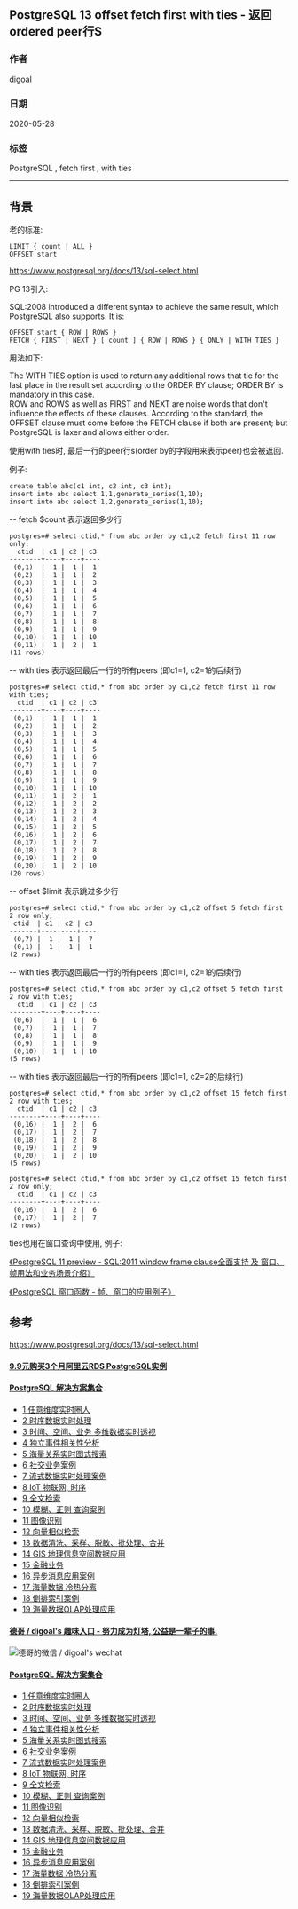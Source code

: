 ## PostgreSQL 13 offset fetch first with ties - 返回ordered peer行S  
  
### 作者  
digoal  
  
### 日期  
2020-05-28  
  
### 标签  
PostgreSQL , fetch first , with ties    
  
----  
  
## 背景  
老的标准:   
  
```  
LIMIT { count | ALL }  
OFFSET start  
```  
  
https://www.postgresql.org/docs/13/sql-select.html  
  
PG 13引入:  
  
SQL:2008 introduced a different syntax to achieve the same result, which PostgreSQL also supports. It is:  
  
```  
OFFSET start { ROW | ROWS }  
FETCH { FIRST | NEXT } [ count ] { ROW | ROWS } { ONLY | WITH TIES }  
```  
  
用法如下:  
  
The WITH TIES option is used to return any additional rows that tie for the last place in the result set according to the ORDER BY clause; ORDER BY is mandatory in this case.  
ROW and ROWS as well as FIRST and NEXT are noise words that don't influence the effects of these clauses. According to the standard, the OFFSET clause must come before the FETCH clause if both are present; but PostgreSQL is laxer and allows either order.  
  
使用with ties时, 最后一行的peer行s(order by的字段用来表示peer)也会被返回.   
  
例子:  
  
```  
create table abc(c1 int, c2 int, c3 int);  
insert into abc select 1,1,generate_series(1,10);  
insert into abc select 1,2,generate_series(1,10);  
```  
  
-- fetch $count 表示返回多少行  
  
```  
postgres=# select ctid,* from abc order by c1,c2 fetch first 11 row only;  
  ctid  | c1 | c2 | c3   
--------+----+----+----  
 (0,1)  |  1 |  1 |  1  
 (0,2)  |  1 |  1 |  2  
 (0,3)  |  1 |  1 |  3  
 (0,4)  |  1 |  1 |  4  
 (0,5)  |  1 |  1 |  5  
 (0,6)  |  1 |  1 |  6  
 (0,7)  |  1 |  1 |  7  
 (0,8)  |  1 |  1 |  8  
 (0,9)  |  1 |  1 |  9  
 (0,10) |  1 |  1 | 10  
 (0,11) |  1 |  2 |  1  
(11 rows)  
```  
  
-- with ties 表示返回最后一行的所有peers (即c1=1, c2=1的后续行)  
  
```  
postgres=# select ctid,* from abc order by c1,c2 fetch first 11 row with ties;  
  ctid  | c1 | c2 | c3   
--------+----+----+----  
 (0,1)  |  1 |  1 |  1  
 (0,2)  |  1 |  1 |  2  
 (0,3)  |  1 |  1 |  3  
 (0,4)  |  1 |  1 |  4  
 (0,5)  |  1 |  1 |  5  
 (0,6)  |  1 |  1 |  6  
 (0,7)  |  1 |  1 |  7  
 (0,8)  |  1 |  1 |  8  
 (0,9)  |  1 |  1 |  9  
 (0,10) |  1 |  1 | 10  
 (0,11) |  1 |  2 |  1  
 (0,12) |  1 |  2 |  2  
 (0,13) |  1 |  2 |  3  
 (0,14) |  1 |  2 |  4  
 (0,15) |  1 |  2 |  5  
 (0,16) |  1 |  2 |  6  
 (0,17) |  1 |  2 |  7  
 (0,18) |  1 |  2 |  8  
 (0,19) |  1 |  2 |  9  
 (0,20) |  1 |  2 | 10  
(20 rows)  
```  
  
-- offset $limit 表示跳过多少行  
  
```  
postgres=# select ctid,* from abc order by c1,c2 offset 5 fetch first 2 row only;  
 ctid  | c1 | c2 | c3   
-------+----+----+----  
 (0,7) |  1 |  1 |  7  
 (0,1) |  1 |  1 |  1  
(2 rows)  
```  
  
-- with ties 表示返回最后一行的所有peers (即c1=1, c2=1的后续行)  
  
```  
postgres=# select ctid,* from abc order by c1,c2 offset 5 fetch first 2 row with ties;  
  ctid  | c1 | c2 | c3   
--------+----+----+----  
 (0,6)  |  1 |  1 |  6  
 (0,7)  |  1 |  1 |  7  
 (0,8)  |  1 |  1 |  8  
 (0,9)  |  1 |  1 |  9  
 (0,10) |  1 |  1 | 10  
(5 rows)  
```  
  
-- with ties 表示返回最后一行的所有peers (即c1=1, c2=2的后续行)  
  
```  
postgres=# select ctid,* from abc order by c1,c2 offset 15 fetch first 2 row with ties;  
  ctid  | c1 | c2 | c3   
--------+----+----+----  
 (0,16) |  1 |  2 |  6  
 (0,17) |  1 |  2 |  7  
 (0,18) |  1 |  2 |  8  
 (0,19) |  1 |  2 |  9  
 (0,20) |  1 |  2 | 10  
(5 rows)  
  
postgres=# select ctid,* from abc order by c1,c2 offset 15 fetch first 2 row only;  
  ctid  | c1 | c2 | c3   
--------+----+----+----  
 (0,16) |  1 |  2 |  6  
 (0,17) |  1 |  2 |  7  
(2 rows)  
```  
  
ties也用在窗口查询中使用, 例子:    
  
[《PostgreSQL 11 preview - SQL:2011 window frame clause全面支持 及 窗口、帧用法和业务场景介绍》](../201802/20180224_01.md)    
  
[《PostgreSQL 窗口函数 - 帧、窗口的应用例子》](../201905/20190523_02.md)    
  
## 参考  
https://www.postgresql.org/docs/13/sql-select.html  
   
  
  
  
  
  
  
  
  
  
  
  
  
  
  
  
  
  
  
  
  
  
  
  
  
  
#### [9.9元购买3个月阿里云RDS PostgreSQL实例](https://www.aliyun.com/database/postgresqlactivity "57258f76c37864c6e6d23383d05714ea")
  
  
#### [PostgreSQL 解决方案集合](https://yq.aliyun.com/topic/118 "40cff096e9ed7122c512b35d8561d9c8")
- [1 任意维度实时圈人](https://yq.aliyun.com/topic/118 "40cff096e9ed7122c512b35d8561d9c8")
- [2 时序数据实时处理](https://yq.aliyun.com/topic/118 "40cff096e9ed7122c512b35d8561d9c8")
- [3 时间、空间、业务 多维数据实时透视](https://yq.aliyun.com/topic/118 "40cff096e9ed7122c512b35d8561d9c8")
- [4 独立事件相关性分析](https://yq.aliyun.com/topic/118 "40cff096e9ed7122c512b35d8561d9c8")
- [5 海量关系实时图式搜索](https://yq.aliyun.com/topic/118 "40cff096e9ed7122c512b35d8561d9c8")
- [6 社交业务案例](https://yq.aliyun.com/topic/118 "40cff096e9ed7122c512b35d8561d9c8")
- [7 流式数据实时处理案例](https://yq.aliyun.com/topic/118 "40cff096e9ed7122c512b35d8561d9c8")
- [8 IoT 物联网, 时序](https://yq.aliyun.com/topic/118 "40cff096e9ed7122c512b35d8561d9c8")
- [9 全文检索](https://yq.aliyun.com/topic/118 "40cff096e9ed7122c512b35d8561d9c8")
- [10 模糊、正则 查询案例](https://yq.aliyun.com/topic/118 "40cff096e9ed7122c512b35d8561d9c8")
- [11 图像识别](https://yq.aliyun.com/topic/118 "40cff096e9ed7122c512b35d8561d9c8")
- [12 向量相似检索](https://yq.aliyun.com/topic/118 "40cff096e9ed7122c512b35d8561d9c8")
- [13 数据清洗、采样、脱敏、批处理、合并](https://yq.aliyun.com/topic/118 "40cff096e9ed7122c512b35d8561d9c8")
- [14 GIS 地理信息空间数据应用](https://yq.aliyun.com/topic/118 "40cff096e9ed7122c512b35d8561d9c8")
- [15 金融业务](https://yq.aliyun.com/topic/118 "40cff096e9ed7122c512b35d8561d9c8")
- [16 异步消息应用案例](https://yq.aliyun.com/topic/118 "40cff096e9ed7122c512b35d8561d9c8")
- [17 海量数据 冷热分离](https://yq.aliyun.com/topic/118 "40cff096e9ed7122c512b35d8561d9c8")
- [18 倒排索引案例](https://yq.aliyun.com/topic/118 "40cff096e9ed7122c512b35d8561d9c8")
- [19 海量数据OLAP处理应用](https://yq.aliyun.com/topic/118 "40cff096e9ed7122c512b35d8561d9c8")
  
  
#### [德哥 / digoal's 趣味入口 - 努力成为灯塔, 公益是一辈子的事.](https://github.com/digoal/blog/blob/master/README.md "22709685feb7cab07d30f30387f0a9ae")
  
  
![德哥的微信 / digoal's wechat](../pic/digoal_weixin.jpg "f7ad92eeba24523fd47a6e1a0e691b59")
  
  
#### [PostgreSQL 解决方案集合](https://yq.aliyun.com/topic/118 "40cff096e9ed7122c512b35d8561d9c8")
- [1 任意维度实时圈人](https://yq.aliyun.com/topic/118 "40cff096e9ed7122c512b35d8561d9c8")
- [2 时序数据实时处理](https://yq.aliyun.com/topic/118 "40cff096e9ed7122c512b35d8561d9c8")
- [3 时间、空间、业务 多维数据实时透视](https://yq.aliyun.com/topic/118 "40cff096e9ed7122c512b35d8561d9c8")
- [4 独立事件相关性分析](https://yq.aliyun.com/topic/118 "40cff096e9ed7122c512b35d8561d9c8")
- [5 海量关系实时图式搜索](https://yq.aliyun.com/topic/118 "40cff096e9ed7122c512b35d8561d9c8")
- [6 社交业务案例](https://yq.aliyun.com/topic/118 "40cff096e9ed7122c512b35d8561d9c8")
- [7 流式数据实时处理案例](https://yq.aliyun.com/topic/118 "40cff096e9ed7122c512b35d8561d9c8")
- [8 IoT 物联网, 时序](https://yq.aliyun.com/topic/118 "40cff096e9ed7122c512b35d8561d9c8")
- [9 全文检索](https://yq.aliyun.com/topic/118 "40cff096e9ed7122c512b35d8561d9c8")
- [10 模糊、正则 查询案例](https://yq.aliyun.com/topic/118 "40cff096e9ed7122c512b35d8561d9c8")
- [11 图像识别](https://yq.aliyun.com/topic/118 "40cff096e9ed7122c512b35d8561d9c8")
- [12 向量相似检索](https://yq.aliyun.com/topic/118 "40cff096e9ed7122c512b35d8561d9c8")
- [13 数据清洗、采样、脱敏、批处理、合并](https://yq.aliyun.com/topic/118 "40cff096e9ed7122c512b35d8561d9c8")
- [14 GIS 地理信息空间数据应用](https://yq.aliyun.com/topic/118 "40cff096e9ed7122c512b35d8561d9c8")
- [15 金融业务](https://yq.aliyun.com/topic/118 "40cff096e9ed7122c512b35d8561d9c8")
- [16 异步消息应用案例](https://yq.aliyun.com/topic/118 "40cff096e9ed7122c512b35d8561d9c8")
- [17 海量数据 冷热分离](https://yq.aliyun.com/topic/118 "40cff096e9ed7122c512b35d8561d9c8")
- [18 倒排索引案例](https://yq.aliyun.com/topic/118 "40cff096e9ed7122c512b35d8561d9c8")
- [19 海量数据OLAP处理应用](https://yq.aliyun.com/topic/118 "40cff096e9ed7122c512b35d8561d9c8")
  
